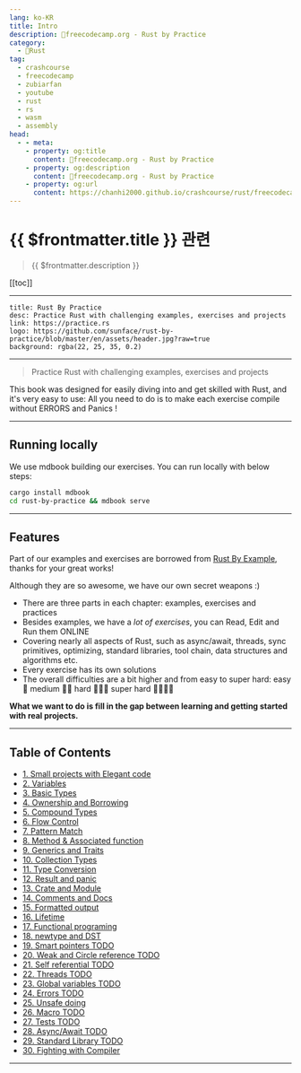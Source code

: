 ```yaml
---
lang: ko-KR
title: Intro
description: 🦀freecodecamp.org - Rust by Practice
category: 
  - 🦀Rust
tag: 
  - crashcourse
  - freecodecamp
  - zubiarfan
  - youtube
  - rust
  - rs
  - wasm
  - assembly
head:
  - - meta:
    - property: og:title
      content: 🦀freecodecamp.org - Rust by Practice
    - property: og:description
      content: 🦀freecodecamp.org - Rust by Practice
    - property: og:url
      content: https://chanhi2000.github.io/crashcourse/rust/freecodecamp-rust-by-practice.html
---
```


# {{ $frontmatter.title }} 관련

> {{ $frontmatter.description }}

[[toc]]

---

```component VPCard
title: Rust By Practice
desc: Practice Rust with challenging examples, exercises and projects
link: https://practice.rs
logo: https://github.com/sunface/rust-by-practice/blob/master/en/assets/header.jpg?raw=true
background: rgba(22, 25, 35, 0.2)
```

---

> Practice Rust with challenging examples, exercises and projects


This book was designed for easily diving into and get skilled with Rust, and it's very easy to use: All you need to do is to make each exercise compile without ERRORS and Panics !

---

## Running locally

We use mdbook building our exercises. You can run locally with below steps:

```sh
cargo install mdbook
cd rust-by-practice && mdbook serve 
```

---

## Features

Part of our examples and exercises are borrowed from [<FontIcon icon="iconfont icon-github"/> Rust By Example](https://github.com/rust-lang/rust-by-example), thanks for your great works!

Although they are so awesome, we have our own secret weapons :)

- There are three parts in each chapter: examples, exercises and practices
- Besides examples, we have a _lot of exercises_, you can Read, Edit and Run them ONLINE
- Covering nearly all aspects of Rust, such as async/await, threads, sync primitives, optimizing, standard libraries, tool chain, data structures and algorithms etc.
- Every exercise has its own solutions
- The overall difficulties are a bit higher and from easy to super hard: easy 🌟 medium 🌟🌟 hard 🌟🌟🌟 super hard 🌟🌟🌟🌟

__What we want to do is fill in the gap between learning and getting started with real projects.__

---

## Table of Contents

- [1. Small projects with Elegant code](01-elegant-code-base.md)
- [2. Variables](02-variables.md)
- [3. Basic Types](03-basic-types.md)
- [4. Ownership and Borrowing](04-ownership.md)
- [5. Compound Types](05-compound-types.md)
- [6. Flow Control](06-flow-contro.md)
- [7. Pattern Match](07-pattern-match.md)
- [8. Method & Associated function](08-method.md)
- [9. Generics and Traits](09-generics-traits.md)
- [10. Collection Types](10-collections.md)
- [11. Type Conversion](11-type-conversions.md)
- [12. Result and panic](12-result-panic.md)
- [13. Crate and Module](13-crate-module.md)
- [14. Comments and Docs](14-comments-docs.md)
- [15. Formatted output](15-formatted-output.md)
- [16. Lifetime](16-lifetime.md)
- [17. Functional programing](17-functional-programing.md)
- [18. newtype and DST](18-newtype-sized.md)
- [19. Smart pointers TODO](19-smart-pointers.md)
- [20. Weak and Circle reference TODO](20-weak.md)
- [21. Self referential TODO](21-self-referential.md)
- [22. Threads TODO](22-threads.md)
- [23. Global variables TODO](23-global-variables.md)
- [24. Errors TODO](24-errors.md)
- [25. Unsafe doing](25-unsafe.md)
- [26. Macro TODO](26-macro.md)
- [27. Tests TODO](27-tests.md)
- [28. Async/Await TODO](28-async.md)
- [29. Standard Library TODO](29-std.md)
- [30. Fighting with Compiler](30-fight-compiler.md)

---

<TagLinks />